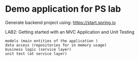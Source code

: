 # Demo application for PS lab

Generate backend project using: https://start.spring.io

LAB2: Getting started with an MVC Application and Unit Testing

    models (main entities of the application )
    data access (repositories for in memory usage)
    business logic (service layer)
    unit test (at service layer)

